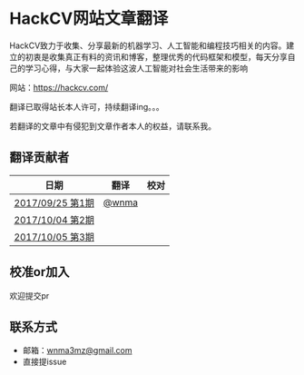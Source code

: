 # HackCV网站文章翻译

HackCV致力于收集、分享最新的机器学习、人工智能和编程技巧相关的内容。建立的初衷是收集真正有料的资讯和博客，整理优秀的代码框架和模型，每天分享自己的学习心得，与大家一起体验这波人工智能对社会生活带来的影响

网站：https://hackcv.com/

翻译已取得站长本人许可，持续翻译ing。。。

若翻译的文章中有侵犯到文章作者本人的权益，请联系我。

## 翻译贡献者

| 日期                                              | 翻译                                | 校对 |
| ------------------------------------------------- | ----------------------------------- | ---- |
| [2017/09/25 第1期](https://hackcv.com/daily/p/1/) | [@wnma](https://github.com/wnma3mz) |      |
| [2017/10/04 第2期](https://hackcv.com/daily/p/2/) |                                     |      |
| [2017/10/05 第3期](https://hackcv.com/daily/p/3/) |                                     |      |

## 校准or加入

欢迎提交pr

## 联系方式

- 邮箱：wnma3mz@gmail.com
- 直接提issue

